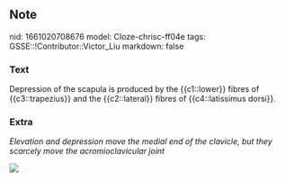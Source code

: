 ## Note
nid: 1661020708676
model: Cloze-chrisc-ff04e
tags: GSSE::!Contributor::Victor_Liu
markdown: false

### Text
<div>
  Depression of the scapula is produced by the {{c1::lower}} fibres
  of {{c3::trapezius}} and the {{c2::lateral}} fibres of
  {{c4::latissimus dorsi}}.
</div>

### Extra
<i>Elevation and depression move the medial end of the clavicle,
but they scarcely move the acromioclavicular joint</i>
<div><img src=
"paste-cb1df681418583a13a306594bc700e197823f5ca.jpg"></div>
